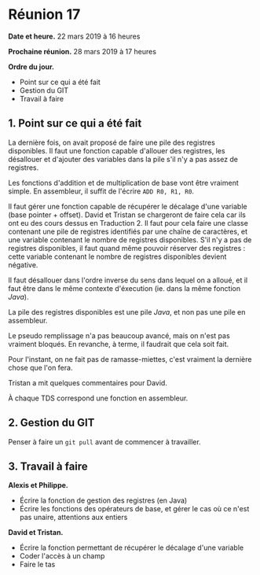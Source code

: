 # Réunion 17

**Date et heure.** 22 mars 2019 à 16 heures

**Prochaine réunion.** 28 mars 2019 à 17 heures

**Ordre du jour.**

- Point sur ce qui a été fait
- Gestion du GIT
- Travail à faire

## 1. Point sur ce qui a été fait

La dernière fois, on avait proposé de faire une pile des registres disponibles. Il faut une fonction capable d'allouer des registres, les désallouer et d'ajouter des variables dans la pile s'il n'y a pas assez de registres.

Les fonctions d'addition et de multiplication de base vont être vraiment simple. En assembleur, il suffit de l'écrire `ADD R0, R1, R0`.

Il faut gérer une fonction capable de récupérer le décalage d'une variable (base pointer + offset). David et Tristan se chargeront de faire cela car ils ont eu des cours dessus en Traduction 2.  Il faut pour cela faire une classe contenant une pile de registres identifiés par une chaîne de caractères, et une variable contenant le nombre de registres disponibles. S'il n'y a pas de registres disponibles, il faut quand même pouvoir réserver des registres : cette variable contenant le nombre de registres disponibles devient négative.

Il faut désallouer dans l'ordre inverse du sens dans lequel on a alloué, et il faut être dans le même contexte d'éxecution (ie. dans la même fonction *Java*).

La pile des registres disponibles est une pile *Java*, et non pas une pile en assembleur.

Le pseudo remplissage n'a pas beaucoup avancé, mais on n'est pas vraiment bloqués. En revanche, à terme, il faudrait que cela soit fait. 

Pour l'instant, on ne fait pas de ramasse-miettes, c'est vraiment la dernière chose que l'on fera.

Tristan a mit quelques commentaires pour David.

À chaque TDS correspond une fonction en assembleur.

## 2. Gestion du GIT

Penser à faire un `git pull` avant de commencer à travailler. 

## 3. Travail à faire

**Alexis et Philippe.**

- Écrire la fonction de gestion des registres (en Java)
- Écrire les fonctions des opérateurs de base, et gérer le cas où ce n'est pas unaire, attentions aux entiers

**David et Tristan.**

- Écrire la fonction permettant de récupérer le décalage d'une variable
- Coder l'accès à un champ
- Faire le tas
